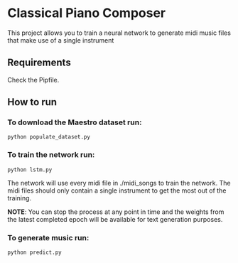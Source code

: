 # Classical Piano Composer

This project allows you to train a neural network to generate midi music files that make use of a single instrument

## Requirements

Check the Pipfile.

## How to run

### To download the Maestro dataset run:

```
python populate_dataset.py
```

### To train the network run:

```
python lstm.py
```

The network will use every midi file in ./midi_songs to train the network. The midi files should only contain a single instrument to get the most out of the training.

**NOTE**: You can stop the process at any point in time and the weights from the latest completed epoch will be available for text generation purposes.

### To generate music run:

```
python predict.py
```
